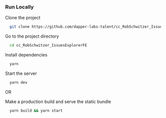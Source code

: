 ### Run Locally

Clone the project

```bash
  git clone https://github.com/dapper-labs-talent/cc_RobSchwitzer_IssuesExplorerFE.git
```

Go to the project directory

```bash
  cd cc_RobSchwitzer_IssuesExplorerFE
```

Install dependencies

```bash
  yarn
```

Start the server

```bash
  yarn dev
```

OR

Make a production build and serve the static bundle

```bash
  yarn build && yarn start
```